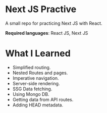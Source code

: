# Next JS Practive

A small repo for practicing Next JS with React.

**Required languages**: React JS, Next JS

# What I Learned

- Simplified routing.
- Nested Routes and pages.
- Imperative navigation.
- Server-side rendering.
- SSG Data fetching.
- Using Mongo DB.
- Getting data from API routes.
- Adding HEAD metadata.
